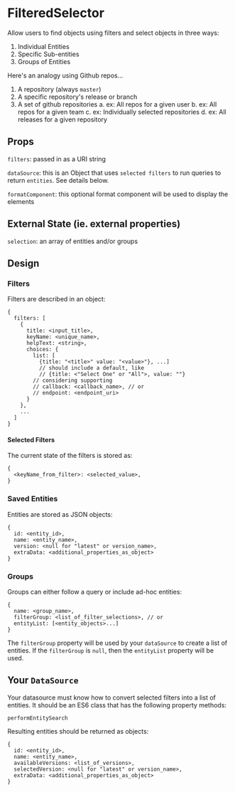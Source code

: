 # FilteredSelector

Allow users to find objects using filters and
select objects in three ways:

  1. Individual Entities
  2. Specific Sub-entities
  3. Groups of Entities

 Here's an analogy using Github repos...
 
  1. A repository (always `master`)
  2. A specific repository's release or branch
  3. A set of github repositories
    a. ex: All repos for a given user
    b. ex: All repos for a given team
    c. ex: Individually selected repositories
    d. ex: All releases for a given repository

## Props

`filters`: passed in as a URI string

`dataSource`: this is an Object that uses `selected filters`
to run queries to return `entities`. See details below.

`formatComponent`: this optional format component will
be used to display the elements

## External State (ie. external properties)

`selection`: an array of entities and/or groups

## Design

### Filters

Filters are described in an object:

    {
      filters: [
        {
          title: <input_title>,
          keyName: <unique_name>,
          helpText: <string>,
          choices: {
            list: [
              {title: "<title>" value: "<value>"}, ...] 
              // should include a default, like
              // {title: <"Select One" or "All">, value: ""}
            // considering supporting
            // callback: <callback_name>, // or
            // endpoint: <endpoint_uri>
          }
        },
        ...
      ]
    }

#### Selected Filters

The current state of the filters is stored as:

    {
      <keyName_from_filter>: <selected_value>,
    }

### Saved Entities

Entities are stored as JSON objects:

    {
      id: <entity_id>,
      name: <entity_name>,
      version: <null for "latest" or version_name>,
      extraData: <additional_properties_as_object>
    }

### Groups

Groups can either follow a query or include ad-hoc entities:

    {
      name: <group_name>,
      filterGroup: <list_of_filter_selections>, // or
      entityList: [<entity_objects>...]
    }

The `filterGroup` property will be used by your `dataSource`
to create a list of entities. If the `filterGroup` is
`null`, then the `entityList` property will be used. 

## Your `DataSource`

Your datasource must know how to convert selected filters
into a list of entities. It should be an ES6 class that
has the following property methods:

`performEntitySearch`

Resulting entities should be returned as objects:

    {
      id: <entity_id>,
      name: <entity_name>,
      availableVersions: <list_of_versions>,
      selectedVersion: <null for "latest" or version_name>,
      extraData: <additional_properties_as_object>
    }
